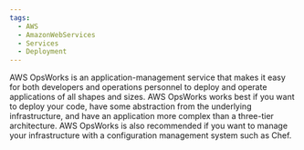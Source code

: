```yaml
---
tags:
  - AWS
  - AmazonWebServices
  - Services
  - Deployment
---
```

AWS OpsWorks is an application-management service that makes it easy for both developers and operations personnel to deploy and operate applications of all shapes and sizes. AWS OpsWorks works best if you want to deploy your code, have some abstraction from the underlying infrastructure, and have an application more complex than a three-tier architecture. AWS OpsWorks is also recommended if you want to manage your infrastructure with a configuration management system such as Chef.